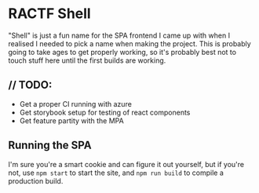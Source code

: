 # RACTF Shell

"Shell" is just a fun name for the SPA frontend I came up with when I realised
I needed to pick a name when making the project. This is probably going to take
ages to get properly working, so it's probably best not to touch stuff here
until the first builds are working.

## // TODO:

- Get a proper CI running with azure
- Get storybook setup for testing of react components
- Get feature partity with the MPA

## Running the SPA

I'm sure you're a smart cookie and can figure it out yourself, but if you're not, use `npm start` to start the site, and `npm run build` to compile a production build.
